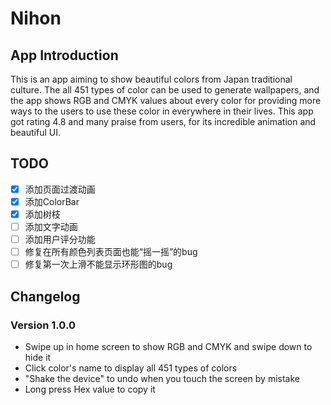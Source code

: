 # Nihon

## App Introduction
This is an app aiming to show beautiful colors from Japan traditional culture. The all 451 types of color can be used to generate wallpapers, and the app shows RGB and CMYK values about every color for providing more ways to the users to use these color in everywhere in their lives.  This app got rating 4.8 and many praise from users, for its incredible animation and beautiful UI.


## TODO
 - [x] 添加页面过渡动画
 - [x] 添加ColorBar
 - [x] 添加树枝
 - [ ] 添加文字动画
 - [ ] 添加用户评分功能
 - [ ] 修复在所有颜色列表页面也能“摇一摇”的bug
 - [ ] 修复第一次上滑不能显示环形图的bug

## Changelog

### Version 1.0.0
- Swipe up in home screen to show RGB and CMYK and swipe down to hide it
- Click color's name to display all 451 types of colors
- "Shake the device" to undo when you touch the screen by mistake
- Long press Hex value to copy it
